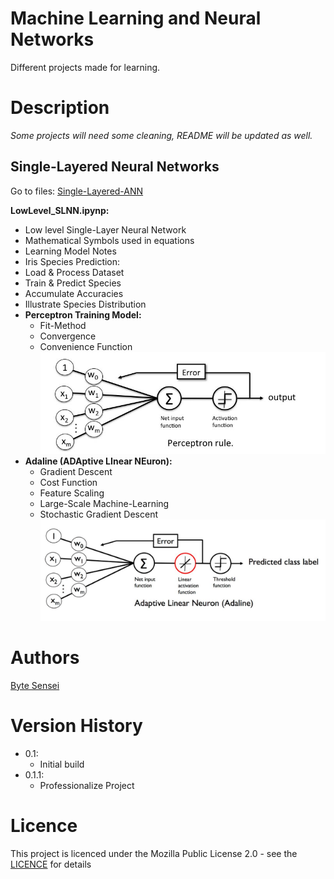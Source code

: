 # Machine Learning and Neural Networks
Different projects made for learning.

# Description
*Some projects will need some cleaning,*
*README will be updated as well.*
## Single-Layered Neural Networks
Go to files: [Single-Layered-ANN](https://github.com/bytesenseidk/Machine-Learning/tree/main/Single-Layerd-ANN)

**LowLevel_SLNN.ipynp:**
- Low level Single-Layer Neural Network
- Mathematical Symbols used in equations
- Learning Model Notes
- Iris Species Prediction:
- Load & Process Dataset
- Train & Predict Species
- Accumulate Accuracies
- Illustrate Species Distribution
- **Perceptron Training Model:**
    - Fit-Method
    - Convergence
    - Convenience Function
![Alt text](image-2.png)
- **Adaline (ADAptive LInear NEuron):**
    - Gradient Descent
    - Cost Function
    - Feature Scaling
    - Large-Scale Machine-Learning 
    - Stochastic Gradient Descent
![Alt text](image-1.png)

# Authors
[Byte Sensei](https://github.com/bytesenseidk)

# Version History
- 0.1:
    * Initial build
- 0.1.1:
    * Professionalize Project
# Licence
This project is licenced under the Mozilla Public License 2.0 - see the [LICENCE](https://github.com/bytesenseidk/Machine-Learning/blob/main/LICENCE) for details
